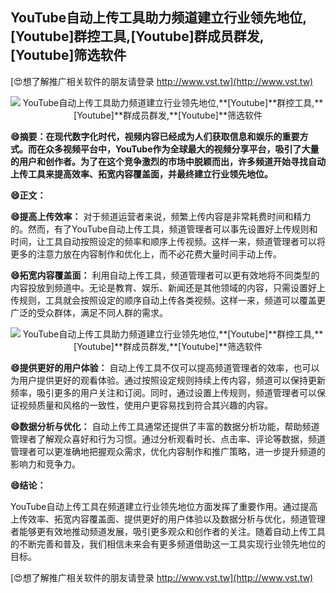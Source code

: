 ## **YouTube自动上传工具助力频道建立行业领先地位,**[Youtube]**群控工具,**[Youtube]**群成员群发,**[Youtube]**筛选软件**

[😍想了解推广相关软件的朋友请登录 http://www.vst.tw](http://www.vst.tw)

 <center><img src="https://vst.tw/MP4/tuiguang/png/8.png" alt="YouTube自动上传工具助力频道建立行业领先地位,**[Youtube]**群控工具,**[Youtube]**群成员群发,**[Youtube]**筛选软件"></center>

**😄摘要：在现代数字化时代，视频内容已经成为人们获取信息和娱乐的重要方式。而在众多视频平台中，YouTube作为全球最大的视频分享平台，吸引了大量的用户和创作者。为了在这个竞争激烈的市场中脱颖而出，许多频道开始寻找自动上传工具来提高效率、拓宽内容覆盖面，并最终建立行业领先地位。**

**😄正文：**

**😄提高上传效率：**
对于频道运营者来说，频繁上传内容是非常耗费时间和精力的。然而，有了YouTube自动上传工具，频道管理者可以事先设置好上传规则和时间，让工具自动按照设定的频率和顺序上传视频。这样一来，频道管理者可以将更多的注意力放在内容制作和优化上，而不必花费大量时间手动上传。

**😄拓宽内容覆盖面：**
利用自动上传工具，频道管理者可以更有效地将不同类型的内容投放到频道中。无论是教育、娱乐、新闻还是其他领域的内容，只需设置好上传规则，工具就会按照设定的顺序自动上传各类视频。这样一来，频道可以覆盖更广泛的受众群体，满足不同人群的需求。

 <center><img src="https://vst.tw/MP4/tuiguang/png/5.png" alt="YouTube自动上传工具助力频道建立行业领先地位,**[Youtube]**群控工具,**[Youtube]**群成员群发,**[Youtube]**筛选软件"></center>

**😄提供更好的用户体验：**
自动上传工具不仅可以提高频道管理者的效率，也可以为用户提供更好的观看体验。通过按照设定规则持续上传内容，频道可以保持更新频率，吸引更多的用户关注和订阅。同时，通过设置上传规则，频道管理者可以保证视频质量和风格的一致性，使用户更容易找到符合其兴趣的内容。

**😄数据分析与优化：**
自动上传工具通常还提供了丰富的数据分析功能，帮助频道管理者了解观众喜好和行为习惯。通过分析观看时长、点击率、评论等数据，频道管理者可以更准确地把握观众需求，优化内容制作和推广策略，进一步提升频道的影响力和竞争力。

**😄结论：**

YouTube自动上传工具在频道建立行业领先地位方面发挥了重要作用。通过提高上传效率、拓宽内容覆盖面、提供更好的用户体验以及数据分析与优化，频道管理者能够更有效地推动频道发展，吸引更多观众和创作者的关注。随着自动上传工具的不断完善和普及，我们相信未来会有更多频道借助这一工具实现行业领先地位的目标。

[😍想了解推广相关软件的朋友请登录 http://www.vst.tw](http://www.vst.tw)



